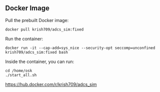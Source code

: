 ## Docker Image

Pull the prebuilt Docker image:
```
docker pull krish709/adcs_sim:fixed
```

Run the container:
```
docker run -it --cap-add=sys_nice --security-opt seccomp=unconfined krish709/adcs_sim:fixed bash
```
Inside the container, you can run:
```
cd /home/osk
./start_all.sh
```
https://hub.docker.com/r/krish709/adcs_sim
